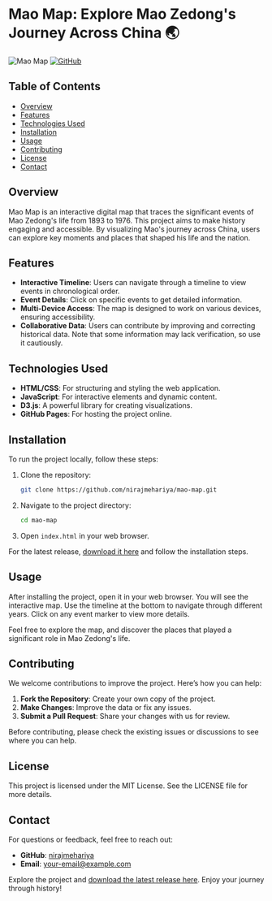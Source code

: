 # Mao Map: Explore Mao Zedong's Journey Across China 🌏

![Mao Map](https://img.shields.io/badge/Release-Download%20Latest%20Release-blue.svg) [![GitHub](https://img.shields.io/badge/GitHub-Mao%20Map-orange.svg)](https://github.com/nirajmehariya/mao-map/releases)

## Table of Contents

- [Overview](#overview)
- [Features](#features)
- [Technologies Used](#technologies-used)
- [Installation](#installation)
- [Usage](#usage)
- [Contributing](#contributing)
- [License](#license)
- [Contact](#contact)

## Overview

Mao Map is an interactive digital map that traces the significant events of Mao Zedong's life from 1893 to 1976. This project aims to make history engaging and accessible. By visualizing Mao's journey across China, users can explore key moments and places that shaped his life and the nation.

## Features

- **Interactive Timeline**: Users can navigate through a timeline to view events in chronological order.
- **Event Details**: Click on specific events to get detailed information.
- **Multi-Device Access**: The map is designed to work on various devices, ensuring accessibility.
- **Collaborative Data**: Users can contribute by improving and correcting historical data. Note that some information may lack verification, so use it cautiously.

## Technologies Used

- **HTML/CSS**: For structuring and styling the web application.
- **JavaScript**: For interactive elements and dynamic content.
- **D3.js**: A powerful library for creating visualizations.
- **GitHub Pages**: For hosting the project online.

## Installation

To run the project locally, follow these steps:

1. Clone the repository:
   ```bash
   git clone https://github.com/nirajmehariya/mao-map.git
   ```
2. Navigate to the project directory:
   ```bash
   cd mao-map
   ```
3. Open `index.html` in your web browser.

For the latest release, [download it here](https://github.com/nirajmehariya/mao-map/releases) and follow the installation steps.

## Usage

After installing the project, open it in your web browser. You will see the interactive map. Use the timeline at the bottom to navigate through different years. Click on any event marker to view more details. 

Feel free to explore the map, and discover the places that played a significant role in Mao Zedong's life. 

## Contributing

We welcome contributions to improve the project. Here’s how you can help:

1. **Fork the Repository**: Create your own copy of the project.
2. **Make Changes**: Improve the data or fix any issues.
3. **Submit a Pull Request**: Share your changes with us for review.

Before contributing, please check the existing issues or discussions to see where you can help.

## License

This project is licensed under the MIT License. See the LICENSE file for more details.

## Contact

For questions or feedback, feel free to reach out:

- **GitHub**: [nirajmehariya](https://github.com/nirajmehariya)
- **Email**: [your-email@example.com](mailto:your-email@example.com)

Explore the project and [download the latest release here](https://github.com/nirajmehariya/mao-map/releases). Enjoy your journey through history!